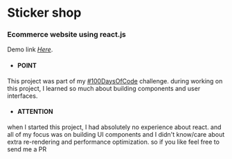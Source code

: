 # Sticker shop 
<h3> Ecommerce website using react.js  </h3>

Demo link *[Here](www.stickershop.netlify.app)*.

<ul>
    <li> <h4>POINT </li>
</ul>
This project was part of my <a href="https://twitter.com/hashtag/100daysofcode?lang=en">#100DaysOfCode</a>  challenge. during working on this project, I learned so much about building components and user interfaces. 
<ul>
    <li> <h4>ATTENTION </li>
</ul> 
 when I started this project, I had absolutely no experience about react. and all of my focus was on building UI components and I didn't know/care about extra re-rendering and performance optimization. so if you like feel free to send me a PR 